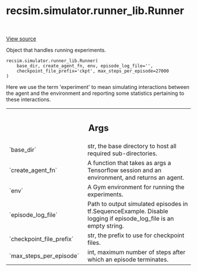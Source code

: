 <div itemscope itemtype="http://developers.google.com/ReferenceObject">
<meta itemprop="name" content="recsim.simulator.runner_lib.Runner" />
<meta itemprop="path" content="Stable" />
<meta itemprop="property" content="__init__"/>
</div>

# recsim.simulator.runner_lib.Runner

<!-- Insert buttons and diff -->

<table class="tfo-notebook-buttons tfo-api" align="left">

</table>

<a target="_blank" href="https://github.com/google-research/recsim/tree/master/recsim/simulator/runner_lib.py">View
source</a>

Object that handles running experiments.

<pre class="devsite-click-to-copy prettyprint lang-py tfo-signature-link">
<code>recsim.simulator.runner_lib.Runner(
    base_dir, create_agent_fn, env, episode_log_file='',
    checkpoint_file_prefix='ckpt', max_steps_per_episode=27000
)
</code></pre>

<!-- Placeholder for "Used in" -->

Here we use the term 'experiment' to mean simulating interactions between the
agent and the environment and reporting some statistics pertaining to these
interactions.

<!-- Tabular view -->

 <table class="responsive fixed orange">
<colgroup><col width="214px"><col></colgroup>
<tr><th colspan="2"><h2 class="add-link">Args</h2></th></tr>

<tr>
<td>
`base_dir`
</td>
<td>
str, the base directory to host all required sub-directories.
</td>
</tr><tr>
<td>
`create_agent_fn`
</td>
<td>
A function that takes as args a Tensorflow session and an
environment, and returns an agent.
</td>
</tr><tr>
<td>
`env`
</td>
<td>
A Gym environment for running the experiments.
</td>
</tr><tr>
<td>
`episode_log_file`
</td>
<td>
Path to output simulated episodes in tf.SequenceExample.
Disable logging if episode_log_file is an empty string.
</td>
</tr><tr>
<td>
`checkpoint_file_prefix`
</td>
<td>
str, the prefix to use for checkpoint files.
</td>
</tr><tr>
<td>
`max_steps_per_episode`
</td>
<td>
int, maximum number of steps after which an episode
terminates.
</td>
</tr>
</table>
